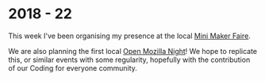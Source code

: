 # 2018 - 22

This week I've been organising my presence at the local [Mini Maker Faire](https://torino.makerfaire.com/).

We are also planning the first local [Open Mozilla Night](https://www.meetup.com/turn-into-coders/events/fxjxspyxjbpb/)! We hope to replicate this, or similar events with some regularity, hopefully with the contribution of our Coding for everyone community.
